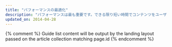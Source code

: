 ```yaml
---
title: "パフォーマンスの最適化"
description: "パフォーマンスは最も重要です。できる限り短い時間でコンテンツをユーザーに提供することです。ユーザーがアプリを起動したら、ページのインタラクションとレンダリングをできる限りスムーズに進めましょう。"
updated_on: 2014-04-28
---
```


{% comment %}
Guide list content will be output by the landing layout passed on the article collection matching page.id
{% endcomment %}


